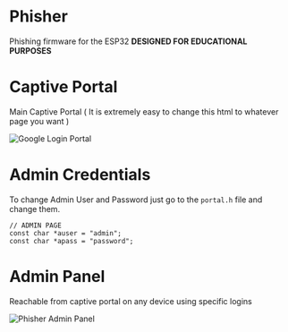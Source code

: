 # Phisher
Phishing firmware for the ESP32
**DESIGNED FOR EDUCATIONAL PURPOSES**

# Captive Portal
Main Captive Portal ( It is extremely easy to change this html to whatever page you want )

![Google Login Portal](https://github.com/user-attachments/assets/8c280ccd-db60-46c7-9ba9-daaac468b154)

# Admin Credentials
To change Admin User and Password just go to the `portal.h` file and change them.

````
// ADMIN PAGE
const char *auser = "admin";
const char *apass = "password";
````

# Admin Panel
Reachable from captive portal on any device using specific logins

![Phisher Admin Panel](https://github.com/user-attachments/assets/b05e9b16-f681-427f-827d-fe42f3532a70)
